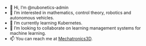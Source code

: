 - 👋 Hi, I’m @nubonetics-admin
- 👀 I’m interested in mathematics, control theory, robotics and autonomous vehicles.
- 🌱 I’m currently learning Kubernetes.
- 💞️ I’m looking to collaborate on learning management systems for machine learning.
- 📫 You can reach me at [Mechatronics3D](http://www.mechatronics3d.com).

